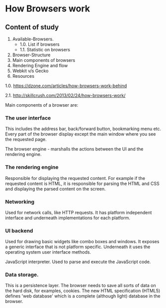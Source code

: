 # How Browsers work


## Content of study
1. Available-Browsers. 
     * 1.0. List if browsers
     * 1.1. Statistic on browsers
2. Browser-Structure
3. Main components of browsers
4. Rendering Engine and flow
5. Webkit v/s Gecko 
6. Resources

  1.0. https://dzone.com/articles/how-browsers-work-behind
  
  2.1. http://skillcrush.com/2013/02/24/how-browsers-work/
  



Main components of a browser are:

    
### The user interface
    
This includes the address bar, back/forward button, bookmarking menu etc. Every part of the browser display except the main window where you see the requested page.

The browser engine - marshalls the actions between the UI and the rendering engine.
    
### The rendering engine 

Responsible for displaying the requested content. For example if the requested content is HTML, it is responsible for parsing the HTML and CSS and displaying the parsed content on the screen.
    
### Networking 

Used for network calls, like HTTP requests. It has platform independent interface and underneath implementations for each platform.
    
### UI backend

Used for drawing basic widgets like combo boxes and windows. It exposes a generic interface that is not platform specific.
Underneath it uses the operating system user interface methods.

JavaScript interpreter. Used to parse and execute the JavaScript code.
    
### Data storage.

This is a persistence layer. The browser needs to save all sorts of data on the hard disk, for examples, cookies. The new HTML specification (HTML5) defines 'web database' which is a complete (although light) database in the browser.